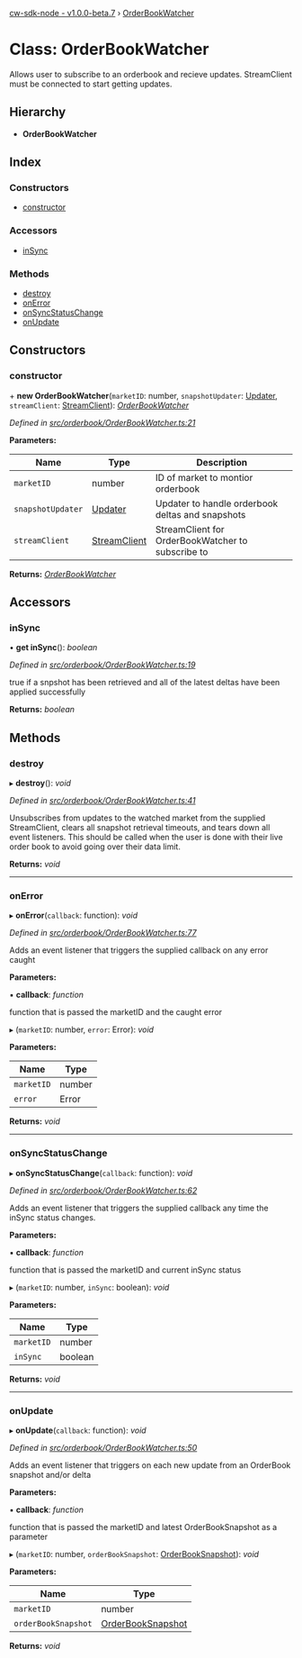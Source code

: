 [cw-sdk-node - v1.0.0-beta.7](../README.md) › [OrderBookWatcher](orderbookwatcher.md)

# Class: OrderBookWatcher

Allows user to subscribe to an orderbook and recieve updates. StreamClient must be
connected to start getting updates.

## Hierarchy

* **OrderBookWatcher**

## Index

### Constructors

* [constructor](orderbookwatcher.md#constructor)

### Accessors

* [inSync](orderbookwatcher.md#insync)

### Methods

* [destroy](orderbookwatcher.md#destroy)
* [onError](orderbookwatcher.md#onerror)
* [onSyncStatusChange](orderbookwatcher.md#onsyncstatuschange)
* [onUpdate](orderbookwatcher.md#onupdate)

## Constructors

###  constructor

\+ **new OrderBookWatcher**(`marketID`: number, `snapshotUpdater`: [Updater](updater.md), `streamClient`: [StreamClient](streamclient.md)): *[OrderBookWatcher](orderbookwatcher.md)*

*Defined in [src/orderbook/OrderBookWatcher.ts:21](https://github.com/cryptowatch/cw-sdk-node/blob/master/src/orderbook/OrderBookWatcher.ts#L21)*

**Parameters:**

Name | Type | Description |
------ | ------ | ------ |
`marketID` | number | ID of market to montior orderbook |
`snapshotUpdater` | [Updater](updater.md) | Updater to handle orderbook deltas and snapshots |
`streamClient` | [StreamClient](streamclient.md) | StreamClient for OrderBookWatcher to subscribe to  |

**Returns:** *[OrderBookWatcher](orderbookwatcher.md)*

## Accessors

###  inSync

• **get inSync**(): *boolean*

*Defined in [src/orderbook/OrderBookWatcher.ts:19](https://github.com/cryptowatch/cw-sdk-node/blob/master/src/orderbook/OrderBookWatcher.ts#L19)*

true if a snpshot has been retrieved and all of the latest deltas have been applied successfully

**Returns:** *boolean*

## Methods

###  destroy

▸ **destroy**(): *void*

*Defined in [src/orderbook/OrderBookWatcher.ts:41](https://github.com/cryptowatch/cw-sdk-node/blob/master/src/orderbook/OrderBookWatcher.ts#L41)*

Unsubscribes from updates to the watched market from the supplied StreamClient,
clears all snapshot retrieval timeouts, and tears down all event listeners.
This should be called when the user is done with their live order book to avoid going over
their data limit.

**Returns:** *void*

___

###  onError

▸ **onError**(`callback`: function): *void*

*Defined in [src/orderbook/OrderBookWatcher.ts:77](https://github.com/cryptowatch/cw-sdk-node/blob/master/src/orderbook/OrderBookWatcher.ts#L77)*

Adds an event listener that triggers the supplied callback on any error caught

**Parameters:**

▪ **callback**: *function*

function that is passed the marketID and the caught error

▸ (`marketID`: number, `error`: Error): *void*

**Parameters:**

Name | Type |
------ | ------ |
`marketID` | number |
`error` | Error |

**Returns:** *void*

___

###  onSyncStatusChange

▸ **onSyncStatusChange**(`callback`: function): *void*

*Defined in [src/orderbook/OrderBookWatcher.ts:62](https://github.com/cryptowatch/cw-sdk-node/blob/master/src/orderbook/OrderBookWatcher.ts#L62)*

Adds an event listener that triggers the supplied callback any time the inSync status changes.

**Parameters:**

▪ **callback**: *function*

function that is passed the marketID and current inSync status

▸ (`marketID`: number, `inSync`: boolean): *void*

**Parameters:**

Name | Type |
------ | ------ |
`marketID` | number |
`inSync` | boolean |

**Returns:** *void*

___

###  onUpdate

▸ **onUpdate**(`callback`: function): *void*

*Defined in [src/orderbook/OrderBookWatcher.ts:50](https://github.com/cryptowatch/cw-sdk-node/blob/master/src/orderbook/OrderBookWatcher.ts#L50)*

Adds an event listener that triggers on each new update from an OrderBook snapshot and/or delta

**Parameters:**

▪ **callback**: *function*

function that is passed the marketID and latest OrderBookSnapshot as a parameter

▸ (`marketID`: number, `orderBookSnapshot`: [OrderBookSnapshot](../interfaces/orderbooksnapshot.md)): *void*

**Parameters:**

Name | Type |
------ | ------ |
`marketID` | number |
`orderBookSnapshot` | [OrderBookSnapshot](../interfaces/orderbooksnapshot.md) |

**Returns:** *void*
